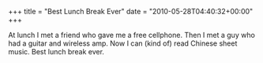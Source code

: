 +++
title = "Best Lunch Break Ever"
date = "2010-05-28T04:40:32+00:00"
+++

At lunch I met a friend who gave me a free cellphone. Then I met a guy who had a guitar and wireless amp.  Now I can (kind of) read Chinese sheet music.  Best lunch break ever.
			